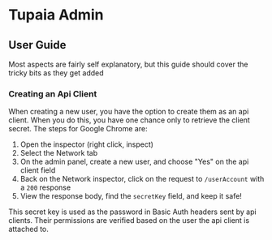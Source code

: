 # Tupaia Admin

## User Guide

Most aspects are fairly self explanatory, but this guide should cover the tricky bits as they get added

### Creating an Api Client

When creating a new user, you have the option to create them as an api client. When you do this, you have one chance only to retrieve the client secret. The steps for Google Chrome are:

1. Open the inspector (right click, inspect)
2. Select the Network tab
3. On the admin panel, create a new user, and choose "Yes" on the api client field
4. Back on the Network inspector, click on the request to `/userAccount` with a `200` response
5. View the response body, find the `secretKey` field, and keep it safe!

This secret key is used as the password in Basic Auth headers sent by api clients. Their permissions are verified based on the user the api client is attached to.
